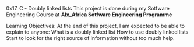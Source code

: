 0x17. C - Doubly linked lists
This project is done during my Sotfware Engineering Course at **Alx_Africa Sotfware Engineering Programme**

Learning Objectives:
At the end of this project, I am expected to be able to explain to anyone:
What is a doubly linked list
How to use doubly linked lists
Start to look for the right source of information without too much help.
